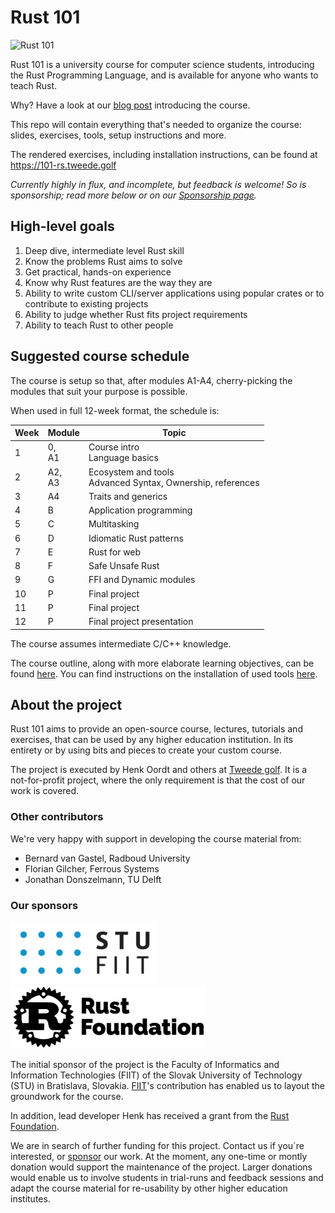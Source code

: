# Rust 101 

![Rust 101](https://tweedegolf.nl/images/rust-101-logo.jpg)

Rust 101 is a university course for computer science students, introducing the Rust Programming Language, and is available for anyone who wants to teach Rust.

Why? Have a look at our [blog post](https://tweedegolf.nl/en/blog/80/rust-101-open-source-university-course) introducing the course.

This repo will contain everything that's needed to organize the course: slides, exercises, tools, setup instructions and more.

The rendered exercises, including installation instructions, can be found at <https://101-rs.tweede.golf>

*Currently highly in flux, and incomplete, but feedback is welcome! So is sponsorship; read more below or on our [Sponsorship page](https://github.com/sponsors/tweedegolf).*



## High-level goals

1. Deep dive, intermediate level Rust skill
2. Know the problems Rust aims to solve
3. Get practical, hands-on experience
4. Know why Rust features are the way they are
5. Ability to write custom CLI/server applications using popular crates or to contribute to existing projects
6. Ability to judge whether Rust fits project requirements
7. Ability to teach Rust to other people

## Suggested course schedule

The course is setup so that, after modules A1-A4, cherry-picking the modules that suit your purpose is possible.

When used in full 12-week format, the schedule is:

| Week | Module | Topic                    | 
| ---- | ------ | ------------------------ | 
| 1    | 0, <br />A1  | Course intro <br />Language basics |
| 2    | A2, <br />A3 | Ecosystem and tools<br />Advanced Syntax, Ownership, references |
| 3    | A4     | Traits and generics      |
| 4    | B      | Application programming  |
| 5    | C      | Multitasking             |
| 6    | D      | Idiomatic Rust patterns  | 
| 7    | E      | Rust for web             | 
| 8    | F      | Safe Unsafe Rust         | 
| 9    | G      | FFI and Dynamic modules  |
| 10   | P      | Final project            |
| 11   | P      | Final project            |
| 12   | P      | Final project presentation |

The course assumes intermediate C/C++ knowledge.

The course outline, along with more elaborate learning objectives, can be found [here](./COURSE.md).
You can find instructions on the installation of used tools [here](./exercises/book/0-install/mod.md).

## About the project

Rust 101 aims to provide an open-source course, lectures, tutorials and exercises, that can be used by any higher education institution. In its entirety or by using bits and pieces to create your custom course.

The project is executed by Henk Oordt and others at [Tweede golf](https://tweedegolf.nl). It is a not-for-profit project, where the only requirement is that the cost of our work is covered.

### Other contributors

We're very happy with support in developing the course material from:

- Bernard van Gastel, Radboud University
- Florian Gilcher, Ferrous Systems
- Jonathan Donszelmann, TU Delft

### Our sponsors

![Logo STU FIIT](./assets/STU_FIIT_logo_100.png)
![Logo RF](./assets/Rust_Foundation_logo_100.png)

The initial sponsor of the project is the Faculty of Informatics and Information Technologies (FIIT) of the Slovak University of Technology (STU) in Bratislava, Slovakia. [FIIT](https://www.fiit.stuba.sk/en.html?page_id=749)'s contribution has enabled us to layout the groundwork for the course.

In addition, lead developer Henk has received a grant from the [Rust Foundation](https://foundation.rust-lang.org/).

We are in search of further funding for this project. Contact us if you´re interested, or [sponsor](https://github.com/sponsors/tweedegolf) our work. At the moment, any one-time or montly donation would support the maintenance of the project. Larger donations would enable us to involve students in trial-runs and feedback sessions and adapt the course material for re-usability by other higher education institutes. 




